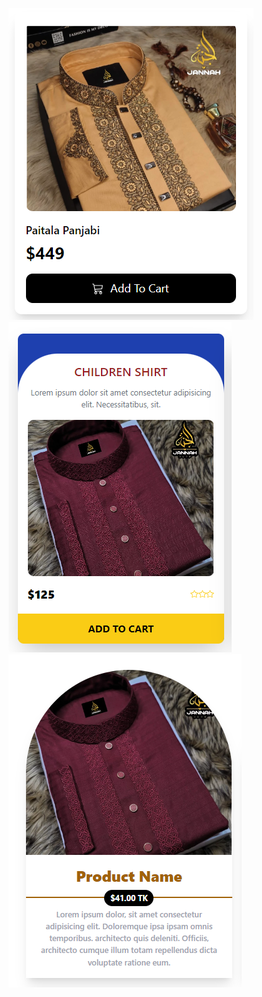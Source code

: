 ![card one image](CardOneImage.png)
![card two image](CardTwoImage.png)
![card three image](CardThreeImage.png)
